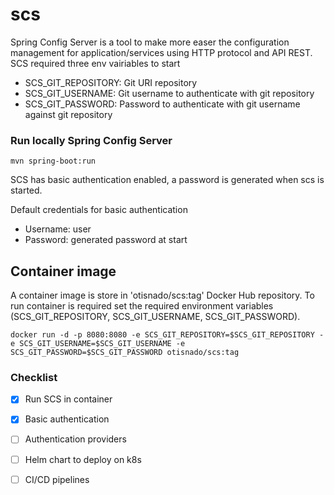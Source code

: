 # scs

Spring Config Server is a tool to make more easer the configuration management for application/services using HTTP protocol and API REST.
SCS required three env vairiables to start

- SCS_GIT_REPOSITORY: Git URI repository
- SCS_GIT_USERNAME: Git username to authenticate with git repository
- SCS_GIT_PASSWORD: Password to authenticate with git username against git repository

### Run locally Spring Config Server
```
mvn spring-boot:run
```

SCS has basic authentication enabled, a password is generated when scs is started.

Default credentials for basic authentication

- Username: user
- Password: generated password at start

## Container image

A container image is store in 'otisnado/scs:tag' Docker Hub repository. To run container is required set the required environment variables (SCS_GIT_REPOSITORY, SCS_GIT_USERNAME, SCS_GIT_PASSWORD).

```
docker run -d -p 8080:8080 -e SCS_GIT_REPOSITORY=$SCS_GIT_REPOSITORY -e SCS_GIT_USERNAME=$SCS_GIT_USERNAME -e SCS_GIT_PASSWORD=$SCS_GIT_PASSWORD otisnado/scs:tag
```

### Checklist

- [x] Run SCS in container
- [x] Basic authentication
- [ ] Authentication providers
- [ ] Helm chart to deploy on k8s
- [ ] CI/CD pipelines

